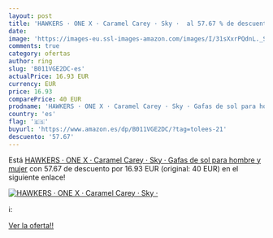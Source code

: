 ```yaml
---
layout: post
title: 'HAWKERS · ONE X · Caramel Carey · Sky ·  al 57.67 % de descuento'
date: 
image: 'https://images-eu.ssl-images-amazon.com/images/I/31sXxrPQdnL._SL200_.jpg'
comments: true
category: ofertas
author: ring
slug: 'B011VGE2DC-es'
actualPrice: 16.93 EUR
currency: EUR
price: 16.93
comparePrice: 40 EUR
prodname: 'HAWKERS · ONE X · Caramel Carey · Sky · Gafas de sol para hombre y mujer'
country: 'es'
flag: '🇪🇸'
buyurl: 'https://www.amazon.es/dp/B011VGE2DC/?tag=tolees-21'
descuento: '57.67'
---
```


Está [HAWKERS · ONE X · Caramel Carey · Sky · Gafas de sol para hombre y mujer](https://www.amazon.es/dp/B011VGE2DC/?tag=tolees-21) con 57.67 de descuento por 16.93 EUR (original: 40 EUR) en el siguiente enlace!

[![HAWKERS · ONE X · Caramel Carey · Sky · ](https://images-eu.ssl-images-amazon.com/images/I/31sXxrPQdnL._SL200_.jpg)](https://www.amazon.es/dp/B011VGE2DC/?tag=tolees-21)

ℹ️:


[Ver la oferta!!](https://www.amazon.es/dp/B011VGE2DC/?tag=tolees-21)
